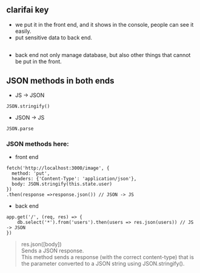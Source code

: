 ## clarifai key
- we put it in the front end, and it shows in the console, people can see it easily.
- put sensitive data to back end.

##
- back end not only manage database, but also other things that cannot be put in the front.

## JSON methods in both ends
- JS -> JSON
```
JSON.stringify()
```
- JSON -> JS
```
JSON.parse
```

### JSON methods here:
- front end
```
fetch('http://localhost:3000/image', {
  method: 'put',
  headers: {'Content-Type': 'application/json'},
  body: JSON.stringify(this.state.user)
})
.then(response =>response.json()) // JSON -> JS
```

- back end
```
app.get('/', (req, res) => {
    db.select('*').from('users').then(users => res.json(users)) // JS -> JSON
})
```
> res.json([body])   
> Sends a JSON response.     
> This method sends a response (with the correct content-type) that is the parameter converted to a JSON string using JSON.stringify().   

